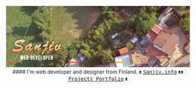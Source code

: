 
<img src="https://github.com/eync/eync/blob/master/sgithub.png" title="Sanjiv Web Designer">


<div align="center">
    #### I'm web developer and designer from Finland. 
    ᴥ <a href="https://sanjiv.info/" title="Sanjiv's Homepage"><kbd>Sanjiv.info</kbd></a> ᴥᴥ
     <a href="https://sanjiv.info/projects.html" title="Projects"><kbd>Projects Portfolio</kbd></a> ᴥ
</div>

<!--
**eync/eync** is a ✨ _special_ ✨ repository because its `README.md` (this file) appears on your GitHub profile.

Here are some ideas to get you started:

- 🔭 I’m currently working on ...
- 🌱 I’m currently learning ...
- 👯 I’m looking to collaborate on ...
- 🤔 I’m looking for help with ...
- 💬 Ask me about ...
- 📫 How to reach me: ...
- 😄 Pronouns: ...
- ⚡ Fun fact: ...
#### Wannabe Astronaut 🚀 
##### Javascript ⚡ 

I am currently working on Javascript and Typescript projects.
-->
